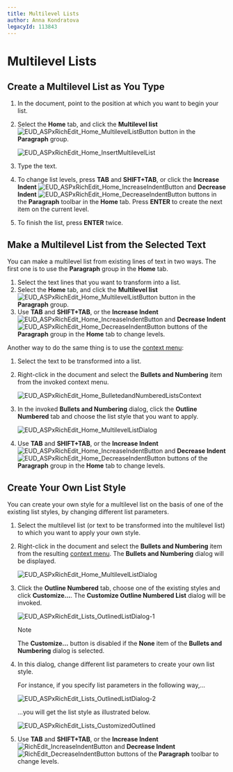 ```yaml
---
title: Multilevel Lists
author: Anna Kondratova
legacyId: 113843
---
```

# Multilevel Lists
## Create a Multilevel List as You Type
1. In the document, point to the position at which you want to begin your list.
2. Select the **Home** tab, and click the **Multilevel list** ![EUD_ASPxRichEdit_Home_MultilevelListButton](../../../images/img117842.png) button in the **Paragraph**  group.
	
	![EUD_ASPxRichEdit_Home_InsertMultilevelList](../../../images/img117839.png)
3. Type the text.
4. To change list levels, press **TAB** and **SHIFT+TAB**, or click the **Increase Indent** ![EUD_ASPxRichEdit_Home_IncreaseIndentButton](../../../images/img117847.png) and **Decrease Indent** ![EUD_ASPxRichEdit_Home_DecreaseIndentButton](../../../images/img117848.png) buttons in the **Paragraph** toolbar in the **Home** tab. Press **ENTER** to create the next item on the current level.
5. To finish the list, press **ENTER** twice.

## Make a Multilevel List from the Selected Text
You can make a multilevel list from existing lines of text in two ways. The first one is to use the **Paragraph** group in the **Home** tab.
1. Select the text lines that you want to transform into a list.
2. Select the **Home** tab, and click the **Multilevel list** ![EUD_ASPxRichEdit_Home_MultilevelListButton](../../../images/img117842.png) button in the **Paragraph** group.
3. Use **TAB** and **SHIFT+TAB**, or the **Increase Indent** ![EUD_ASPxRichEdit_Home_IncreaseIndentButton](../../../images/img117847.png) and **Decrease Indent** ![EUD_ASPxRichEdit_Home_DecreaseIndentButton](../../../images/img117848.png) buttons of the **Paragraph** group in the **Home** tab to change levels.

Another way to do the same thing is to use the [context menu](../text-editor-ui/editor-elements.md):
1. Select the text to be transformed into a list.
2. Right-click in the document and select the **Bullets and Numbering** item from the invoked context menu.
	
	![EUD_ASPxRichEdit_Home_BulletedandNumberedListsContext](../../../images/img117843.png)
3. In the invoked **Bullets and Numbering** dialog, click the **Outline Numbered** tab and choose the list style that you want to apply.
	
	![EUD_ASPxRichEdit_Home_MultilevelListDialog](../../../images/img117846.png)
4. Use **TAB** and **SHIFT+TAB**, or the **Increase Indent** ![EUD_ASPxRichEdit_Home_IncreaseIndentButton](../../../images/img117847.png) and **Decrease Indent** ![EUD_ASPxRichEdit_Home_DecreaseIndentButton](../../../images/img117848.png) buttons of the **Paragraph** group in the **Home** tab to change levels.

## Create Your Own List Style
You can create your own style for a multilevel list on the basis of one of the existing list styles, by changing different list parameters.
1. Select the multilevel list (or text to be transformed into the multilevel list) to which you want to apply your own style.
2. Right-click in the document and select the **Bullets and Numbering** item from the resulting [context menu](../text-editor-ui/editor-elements.md). The **Bullets and Numbering** dialog will be displayed.
	
	![EUD_ASPxRichEdit_Home_MultilevelListDialog](../../../images/img117846.png)
3. Click the **Outline Numbered** tab, choose one of the existing styles and click **Customize...**. The **Customize Outline Numbered List** dialog will be invoked.
	
	![EUD_ASPxRichEdit_Lists_OutlinedListDialog-1](../../../images/img117991.png)
	
	> [!NOTE]
	> The **Customize...** button is disabled if the **None** item of the **Bullets and Numbering** dialog is selected.
4. In this dialog, change different list parameters to create your own list style.
	
	For instance, if you specify list parameters in the following way,...
	
	![EUD_ASPxRichEdit_Lists_OutlinedListDialog-2](../../../images/img117992.png)
	
	...you will get the list style as illustrated below.
	
	![EUD_ASPxRichEdit_Lists_CustomizedOutlined](../../../images/img117993.png)
5. Use **TAB** and **SHIFT+TAB**, or the **Increase Indent** ![RichEdit_IncreaseIndentButton](../../../images/img117847.png) and **Decrease Indent** ![RichEdit_DecreaseIndentButton](../../../images/img117848.png) buttons of the **Paragraph** toolbar to change levels.